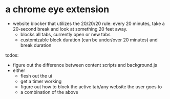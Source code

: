 # a chrome eye extension
- website blocker that utilizes the 20/20/20 rule: every 20 minutes, take a 20-second break and look at something 20 feet away.
  - blocks all tabs, currently open or new tabs
  - customizable block duration (can be under/over 20 minutes) and break duration

todos:
- figure out the difference between content scripts and background.js
- either
  - flesh out the ui
  - get a timer working
  - figure out how to block the active tab/any website the user goes to
  - a combination of the above